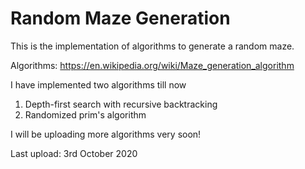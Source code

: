# Random Maze Generation

This is the implementation of algorithms to generate a random maze.

Algorithms: https://en.wikipedia.org/wiki/Maze_generation_algorithm

I have implemented two algorithms till now

1. Depth-first search with recursive backtracking
2. Randomized prim's algorithm


I will be uploading more algorithms very soon!

Last upload: 3rd October 2020

